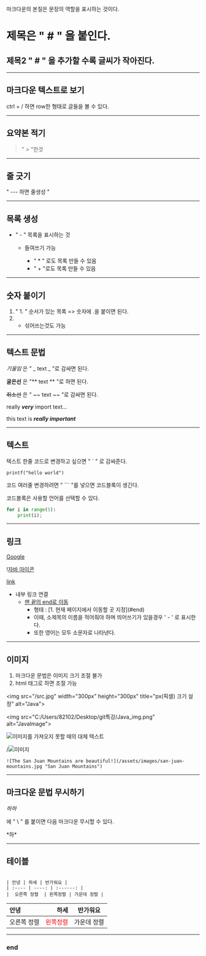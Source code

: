 마크다운의 본질은 문장의 역할을 표시하는 것이다.

# 제목은 " # " 을 붙인다.

## 제목2 " # " 을 추가할 수록 글씨가 작아진다.

---

## 마크다운 텍스트로 보기 

ctrl + / 하면 row한 형태로 글들을 볼 수 있다.

---

## 요약본 적기

> " > "한것

---

## 줄 긋기

" --- 하면 줄생성 "

---

## 목록 생성 

- " - " 목록을 표시하는 것

  - 들여쓰기 가능

    - " \* " 로도 목록 만들 수 있음

    * " + "로도 목록 만들 수 있음

---

## 숫자 붙이기

1. " 1. " 순서가 있는 목록 => 숫자에 .을 붙이면 된다.
2. - 섞어쓰는것도 가능

---

## 텍스트 문법

_기울임_ 은 " _ text _ "로 감싸면 된다.

**굴은선** 은 "** text ** "로 하면 된다.

~~취소선~~ 은 " ~~ text ~~ "로 감싸면 된다.

really **_very_** import text...

this text is **_really important_**

---

## 텍스트

텍스트 한줄 코드로 변경하고 싶으면 " ` " 로 감싸준다.

`printf("hello world")`

코드 여러줄 변경하려면 " ``` "를 넣으면 코드블록이 생긴다.

코드블록은 사용할 언어를 선택할 수 있다.

```python
for i in range(5):
	print(i);

```

---

## 링크

[Google](http://google.com, "google link")

\![자바 아이콘](https://www.example.com/my%20great%20page)

[link](https://www.example.com/my%20great%20page)

* 내부 링크 연결
  * [맨 끝의 end로 이동](#end)
    * 형태 : \[1. 현재 페이지에서 이동할 곳 지정](#end)
    * 이때, 소제목의 이름을 적어줘야 하며 띄어쓰기가 있을경우 ' - ' 로 표시한다. 
    * 또한 영어는 모두 소문자로 나타낸다. 

---

## 이미지

1. 마크다운 문법은 이미지 크기 조절 불가
2. html 태그로 하면 조절 가능 



\<img src="/src.jpg" width="300px" height="300px" title="px(픽셀) 크기 설정" alt="Java">

\<img src="C:/Users/82102/Desktop/git특강/Java_img.png" alt="JavaImage">

![이미지를 가져오지 못할 때의 대체 텍스트](이미지경로)

/![이미지](./images/imageName.png)

```
![The San Juan Mountains are beautiful!](/assets/images/san-juan-mountains.jpg "San Juan Mountains")
```

---

## 마크다운 문법 무시하기

_하하_

에 " \ " 를 붙이면 다음 마크다운 무시할 수 있다.

\*하\*

---

## 테이블

```

| 안녕 | 하세 | 반가워요 |
| :---- | ----: | :------: |
|  오른쪽 정렬  | 왼쪽정렬 | 가운데 정렬 |
```

| 안녕        |                                    하세 |  반가워요   |
| :---------- | --------------------------------------: | :---------: |
| 오른쪽 정렬 | <span style="color:red">왼쪽정렬</span> | 가운데 정렬 |

---

### end


